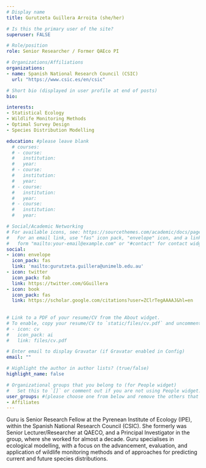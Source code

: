 ```yaml
---
# Display name
title: Gurutzeta Guillera Arroita (she/her)

# Is this the primary user of the site?
superuser: FALSE

# Role/position
role: Senior Researcher / Former QAEco PI

# Organizations/Affiliations
organizations:
- name: Spanish National Research Council (CSIC)
  url: "https://www.csic.es/en/csic"

# Short bio (displayed in user profile at end of posts)
bio:  

interests:
- Statistical Ecology
- Wildlife Monitoring Methods
- Optimal Survey Design
- Species Distribution Modelling

education: #please leave blank
  # courses:
  # - course: 
  #   institution:
  #   year: 
  # - course: 
  #   institution: 
  #   year: 
  # - course: 
  #   institution: 
  #   year: 
  # - course: 
  #   institution: 
  #   year: 

# Social/Academic Networking
# For available icons, see: https://sourcethemes.com/academic/docs/page-builder/#icons
#   For an email link, use "fas" icon pack, "envelope" icon, and a link in the
#   form "mailto:your-email@example.com" or "#contact" for contact widget.
social:
- icon: envelope
  icon_pack: fas
  link: 'mailto:gurutzeta.guillera@unimelb.edu.au'
- icon: twitter
  icon_pack: fab
  link: https://twitter.com/GGuillera
- icon: book
  icon_pack: fas
  link: https://scholar.google.com/citations?user=ZClrTegAAAAJ&hl=en
    
  
# Link to a PDF of your resume/CV from the About widget.
# To enable, copy your resume/CV to `static/files/cv.pdf` and uncomment the lines below.
# - icon: cv
#   icon_pack: ai
#   link: files/cv.pdf

# Enter email to display Gravatar (if Gravatar enabled in Config)
email: ""

# Highlight the author in author lists? (true/false)
highlight_name: false

# Organizational groups that you belong to (for People widget)
#   Set this to `[]` or comment out if you are not using People widget.
user_groups: #(please choose one from below and remove the others that aren't needed)
- Affiliates
---
```



Guru is Senior Research Fellow at the Pyrenean Institute of Ecology (IPE), within the Spanish National Research Council (CSIC). She formerly was Senior Lecturer/Researcher at QAECO, and a Principal Investigator in the group, where she worked for almost a decade. Guru specialises in ecological modelling, with a focus on the advancement, evaluation, and application of wildlife monitoring methods and of approaches for predicting current and future species distributions.
